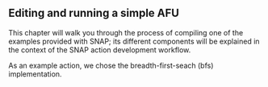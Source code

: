 ## Editing and running a simple AFU

This chapter will walk you through the process of compiling one of the examples provided with SNAP; its different components will be explained in the context of the SNAP action development workflow.

As an example action, we chose the breadth-first-seach \(bfs\) implementation.

